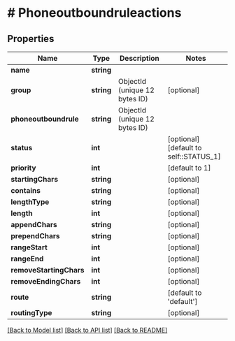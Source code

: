 # # Phoneoutboundruleactions

## Properties

Name | Type | Description | Notes
------------ | ------------- | ------------- | -------------
**name** | **string** |  |
**group** | **string** | ObjectId (unique 12 bytes ID) | [optional]
**phoneoutboundrule** | **string** | ObjectId (unique 12 bytes ID) |
**status** | **int** |  | [optional] [default to self::STATUS_1]
**priority** | **int** |  | [default to 1]
**startingChars** | **string** |  | [optional]
**contains** | **string** |  | [optional]
**lengthType** | **string** |  | [optional]
**length** | **int** |  | [optional]
**appendChars** | **string** |  | [optional]
**prependChars** | **string** |  | [optional]
**rangeStart** | **int** |  | [optional]
**rangeEnd** | **int** |  | [optional]
**removeStartingChars** | **int** |  | [optional]
**removeEndingChars** | **int** |  | [optional]
**route** | **string** |  | [default to 'default']
**routingType** | **string** |  | [optional]

[[Back to Model list]](../../README.md#models) [[Back to API list]](../../README.md#endpoints) [[Back to README]](../../README.md)
